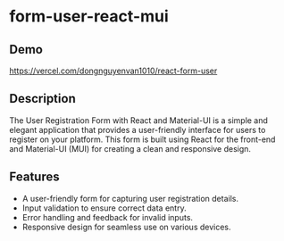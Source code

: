 # form-user-react-mui

## Demo
https://vercel.com/dongnguyenvan1010/react-form-user

## Description

The User Registration Form with React and Material-UI is a simple and elegant application that provides a user-friendly interface for users to register on your platform. This form is built using React for the front-end and Material-UI (MUI) for creating a clean and responsive design.

## Features

- A user-friendly form for capturing user registration details.
- Input validation to ensure correct data entry.
- Error handling and feedback for invalid inputs.
- Responsive design for seamless use on various devices.

